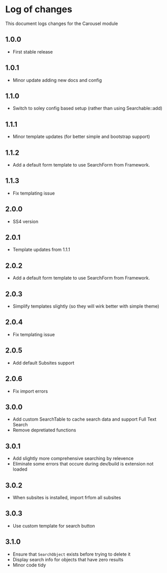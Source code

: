 # Log of changes

This document logs changes for the Carousel module

## 1.0.0

* First stable release

## 1.0.1

* Minor update adding new docs and config

## 1.1.0

* Switch to soley config based setup (rather than using Searchable::add)

## 1.1.1

* Minor template updates (for better simple and bootstrap support)

## 1.1.2

* Add a default form template to use SearchForm from Framework.

## 1.1.3

* Fix templating issue

## 2.0.0

* SS4 version

## 2.0.1

* Template updates from 1.1.1

## 2.0.2

* Add a default form template to use SearchForm from Framework.

## 2.0.3

* Simplify templates slightly (so they will wirk better with simple theme)

## 2.0.4

* Fix templating issue

## 2.0.5

* Add default Subsites support

## 2.0.6

* Fix import errors

## 3.0.0

* Add custom SearchTable to cache search data and support Full Text Search
* Remove depretiated functions

## 3.0.1

* Add slightly more comprehensive searching by relevence
* Eliminate some errors that occure during dev/build is extension not loaded

## 3.0.2

* When subsites is installed, import frfom all subsites

## 3.0.3

* Use custom template for search button 

## 3.1.0

* Ensure that `SearchObject` exists before trying to delete it
* Display search info for objects that have zero results
* Minor code tidy